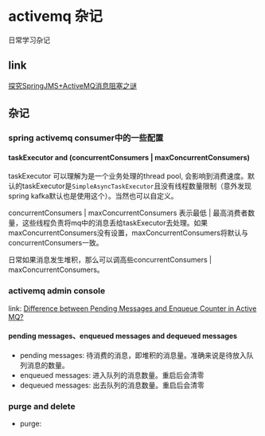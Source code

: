 # activemq 杂记

日常学习杂记

## link

[探究SpringJMS+ActiveMQ消息阻塞之谜](https://www.jianshu.com/p/0cf602f96e25)


## 杂记

### spring activemq consumer中的一些配置

#### taskExecutor and (concurrentConsumers | maxConcurrentConsumers)

taskExecutor 可以理解为是一个业务处理的thread pool, 会影响到消费速度。默认的taskExecutor是`SimpleAsyncTaskExecutor`且没有线程数量限制（意外发现spring kafka默认也是使用这个）。当然也可以自定义。

concurrentConsumers | maxConcurrentConsumers 表示最低 | 最高消费者数量，这些线程负责将mq中的消息丢给taskExecutor去处理。如果maxConcurrentConsumers没有设置，maxConcurrentConsumers将默认与concurrentConsumers一致。

日常如果消息发生堆积，那么可以调高些concurrentConsumers | maxConcurrentConsumers。



### activemq admin console

link: [Difference between Pending Messages and Enqueue Counter in Active MQ?](https://stackoverflow.com/questions/7786086/difference-between-pending-messages-and-enqueue-counter-in-active-mq)

#### pending messages、enqueued messages and dequeued messages

* pending messages: 待消费的消息，即堆积的消息量。准确来说是待放入队列消息的数量。
* enqueued messages: 进入队列的消息数量。重启后会清零
* dequeued messages: 出去队列的消息数量。重启后会清零

### purge and delete

* purge: 






